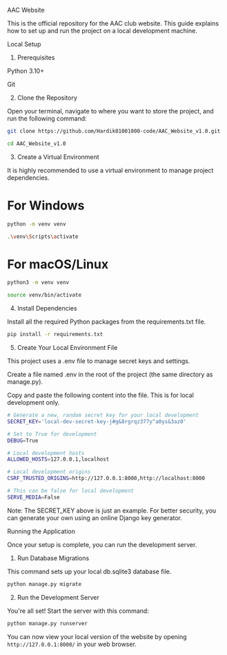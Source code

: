 AAC Website

This is the official repository for the AAC club website. This guide explains how to set up and run the project on a local development machine.

Local Setup

1. Prerequisites

Python 3.10+

Git

2. Clone the Repository

Open your terminal, navigate to where you want to store the project, and run the following command:

```bash
git clone https://github.com/Hardik01001000-code/AAC_Website_v1.0.git
```
```bash
cd AAC_Website_v1.0
```


3. Create a Virtual Environment

It is highly recommended to use a virtual environment to manage project dependencies.

# For Windows

```bash
python -m venv venv
```
```bash
.\venv\Scripts\activate
```

# For macOS/Linux

```bash
python3 -m venv venv
```
```bash
source venv/bin/activate
```


4. Install Dependencies

Install all the required Python packages from the requirements.txt file.

```bash
pip install -r requirements.txt
```


5. Create Your Local Environment File

This project uses a .env file to manage secret keys and settings.

Create a file named .env in the root of the project (the same directory as manage.py).

Copy and paste the following content into the file. This is for local development only.

```bash
# Generate a new, random secret key for your local development
SECRET_KEY='local-dev-secret-key-j#g&8rgrqz377y^a0ys&3az0'

# Set to True for development
DEBUG=True

# Local development hosts
ALLOWED_HOSTS=127.0.0.1,localhost

# Local development origins
CSRF_TRUSTED_ORIGINS=http://127.0.0.1:8000,http://localhost:8000

# This can be false for local development
SERVE_MEDIA=False
```

Note: The SECRET_KEY above is just an example. For better security, you can generate your own using an online Django key generator.

Running the Application

Once your setup is complete, you can run the development server.

1. Run Database Migrations

This command sets up your local db.sqlite3 database file.

```bash
python manage.py migrate
```


2. Run the Development Server

You're all set! Start the server with this command:

```bash
python manage.py runserver
```


You can now view your local version of the website by opening ```http://127.0.0.1:8000/``` in your web browser.
